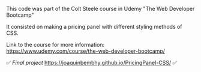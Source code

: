 This code was part of the Colt Steele course in Udemy "The Web Developer Bootcamp"

It consisted on making a pricing panel with different styling methods of CSS.

Link to the course for more information: https://www.udemy.com/course/the-web-developer-bootcamp/

✅ *Final project* https://joaquinbembhy.github.io/PricingPanel-CSS/ ✅ 
